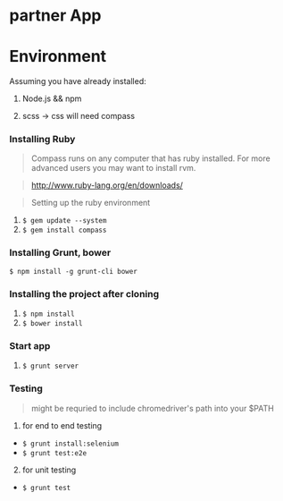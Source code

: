 partner App
========

# Environment

Assuming you have already installed:

1. Node.js && npm

2. scss -> css will need compass

### Installing Ruby

> Compass runs on any computer that has ruby installed.
> For more advanced users you may want to install rvm.

> http://www.ruby-lang.org/en/downloads/

> Setting up the ruby environment

1. `$ gem update --system`
2. `$ gem install compass`




### Installing Grunt, bower

`$ npm install -g grunt-cli bower`

### Installing the project after cloning 

1. `$ npm install`
2. `$ bower install`

### Start app

1. `$ grunt server`

### Testing

>  might be requried to include chromedriver's path into your $PATH

1. for end to end testing
  * `$ grunt install:selenium`
  * `$ grunt test:e2e`
  
2. for unit testing 
  * `$ grunt test`

